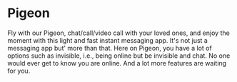 # Pigeon

Fly with our Pigeon, chat/call/video call with your loved ones, and enjoy the moment with this light and fast instant messaging app. It's not just a messaging app but' more than that. Here on Pigeon, you have a lot of options such as invisible, i.e., being online but be invisible and chat. No one would ever get to know you are online. And a lot more features are waiting for you.

